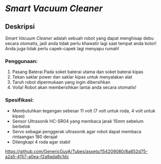
# _Smart Vacuum Cleaner_

## Deskripsi
_Smart Vacuum Cleaner_ adalah sebuah robot yang dapat menghisap debu secara otomatis, jadi anda tidak perlu khawatir lagi saat tempat anda kotor! Anda juga tidak perlu capek-capek lagi menyapu rumah!

### Penggunaan:
1. Pasang Baterai Pada soket baterai utama dan soket baterai kipas
2. Tekan saklar power dan saklar kipas untuk menyalakan alat
3. Taruh robot dipermukaan yang ingin dibersihkan
4. Voila! Robot akan membersihkan lantai anda secara otomatis!

### Spesifikasi:
- Membutuhkan tegangan sebesar 11 volt (7 volt untuk roda, 4 volt untuk kipas)
- Sensor Ultrasonik HC-SR04 yang membaca jarak 15mm sebelum berbelok
- Servo sebagai penggerak ultrasonik agar robot dapat membaca rintaangan 180 derajat
- Dilengkapi 4 roda agar stabil



https://github.com/GenericGuyA/Tubes/assets/154209080/8a852d75-a2a5-4157-a0ea-f2a9ada8c1dc

